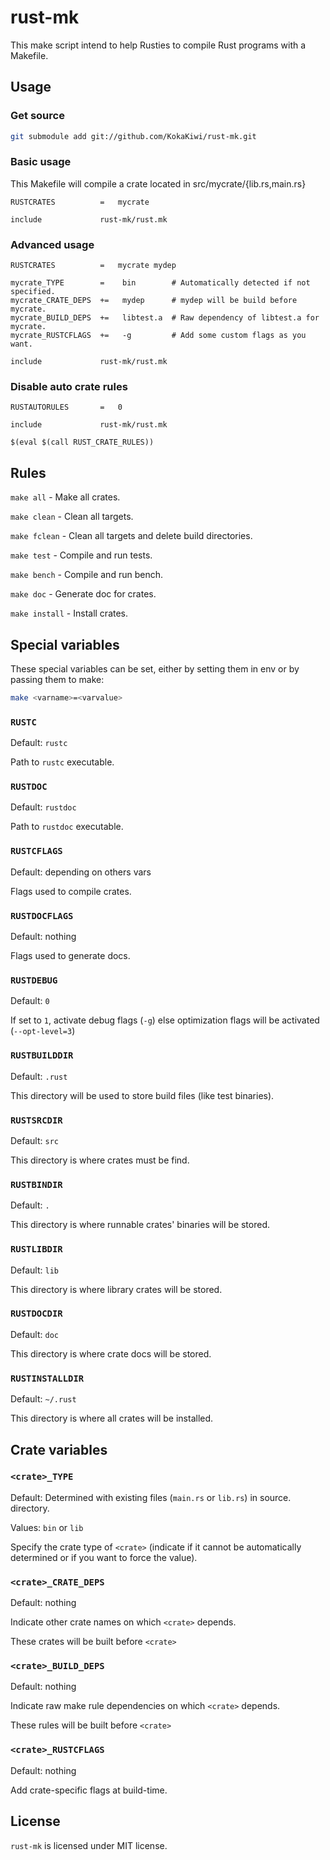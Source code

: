 rust-mk
=======

This make script intend to help Rusties to compile Rust programs with a Makefile.

Usage
-----

### Get source ###

```sh
git submodule add git://github.com/KokaKiwi/rust-mk.git
```

### Basic usage ###

This Makefile will compile a crate located in src/mycrate/{lib.rs,main.rs}

```make
RUSTCRATES          =   mycrate

include             rust-mk/rust.mk
```

### Advanced usage ###

```make
RUSTCRATES          =   mycrate mydep

mycrate_TYPE        =    bin        # Automatically detected if not specified.
mycrate_CRATE_DEPS  +=   mydep      # mydep will be build before mycrate.
mycrate_BUILD_DEPS  +=   libtest.a  # Raw dependency of libtest.a for mycrate.
mycrate_RUSTCFLAGS  +=   -g         # Add some custom flags as you want.

include             rust-mk/rust.mk
```

### Disable auto crate rules ###

```make
RUSTAUTORULES       =   0

include             rust-mk/rust.mk

$(eval $(call RUST_CRATE_RULES))
```

Rules
-----

`make all` - Make all crates.

`make clean` - Clean all targets.

`make fclean` - Clean all targets and delete build directories.

`make test` - Compile and run tests.

`make bench` - Compile and run bench.

`make doc` - Generate doc for crates.

`make install` - Install crates.

Special variables
-----------------

These special variables can be set, either by setting them in env or by passing them to make:

```sh
make <varname>=<varvalue>
```

### `RUSTC` ###

Default: `rustc`

Path to `rustc` executable.

### `RUSTDOC` ###

Default: `rustdoc`

Path to `rustdoc` executable.

### `RUSTCFLAGS` ###

Default: depending on others vars

Flags used to compile crates.

### `RUSTDOCFLAGS` ###

Default: nothing

Flags used to generate docs.

### `RUSTDEBUG` ###

Default: `0`

If set to `1`, activate debug flags (`-g`) else optimization flags will be activated (`--opt-level=3`)

### `RUSTBUILDDIR` ###

Default: `.rust`

This directory will be used to store build files (like test binaries).

### `RUSTSRCDIR` ###

Default: `src`

This directory is where crates must be find.

### `RUSTBINDIR` ###

Default: `.`

This directory is where runnable crates' binaries will be stored.

### `RUSTLIBDIR` ###

Default: `lib`

This directory is where library crates will be stored.

### `RUSTDOCDIR` ###

Default: `doc`

This directory is where crate docs will be stored.

### `RUSTINSTALLDIR` ###

Default: `~/.rust`

This directory is where all crates will be installed.

Crate variables
---------------

### `<crate>_TYPE` ###

Default: Determined with existing files (`main.rs` or `lib.rs`) in source. directory.

Values: `bin` or `lib`

Specify the crate type of `<crate>` (indicate if it cannot be automatically determined or if you want to force the value).

### `<crate>_CRATE_DEPS` ###

Default: nothing

Indicate other crate names on which `<crate>` depends.

These crates will be built before `<crate>`

### `<crate>_BUILD_DEPS` ###

Default: nothing

Indicate raw make rule dependencies on which `<crate>` depends.

These rules will be built before `<crate>`

### `<crate>_RUSTCFLAGS` ###

Default: nothing

Add crate-specific flags at build-time.

License
-------

`rust-mk` is licensed under MIT license.
